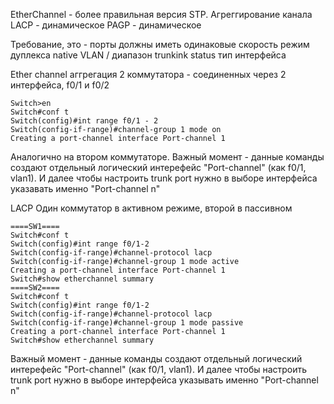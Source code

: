 EtherChannel - более правильная версия STP. Агреггирование канала
    LACP - динамическое
    PAGP - динамическое

Требование, это - порты должны иметь одинаковые
    скорость
    режим дуплекса
    native VLAN / диапазон
    trunkink status
    тип интерфейса

Ether channel аггрегация
2 коммутатора - соединенных через 2 интерфейса, f0/1 и f0/2
```
Switch>en
Switch#conf t
Switch(config)#int range f0/1 - 2
Switch(config-if-range)#channel-group 1 mode on
Creating a port-channel interface Port-channel 1
```
Аналогично на втором коммутаторе. Важный момент - данные команды создают отдельный логический интерефейс "Port-channel" (как f0/1, vlan1). И далее чтобы настроить trunk port нужно в выборе интерфейса указавать именно "Port-channel n"

LACP
Один коммутатор в активном режиме, второй в пассивном
```
====SW1====
Switch#conf t
Switch(config)#int range f0/1-2
Switch(config-if-range)#channel-protocol lacp
Switch(config-if-range)#channel-group 1 mode active 
Creating a port-channel interface Port-channel 1
Switch#show etherchannel summary 
====SW2====
Switch#conf t
Switch(config)#int range f0/1-2
Switch(config-if-range)#channel-protocol lacp 
Switch(config-if-range)#channel-group 1 mode passive 
Creating a port-channel interface Port-channel 1
Switch#show etherchannel summary 
```
Важный момент - данные команды создают отдельный логический интерефейс "Port-channel" (как f0/1, vlan1). И далее чтобы настроить trunk port нужно в выборе интерфейса указывать именно "Port-channel n"